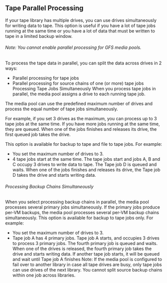 <!--- This was last Changed 03-05-17 by PS --->
## Tape Parallel Processing
If your tape library has multiple drives, you can use drives simultaneously for writing data to tape. This option is useful if you have a lot of tape jobs running at the same time or you have a lot of data that must be written to tape in a limited backup window.
######  Note:  You cannot enable parallel processing for GFS media pools.


To process the tape data in parallel, you can split the data across drives in 2 ways:
- Parallel processing for tape jobs
- Parallel processing for source chains of one (or more) tape jobs Processing Tape Jobs Simultaneously When you process tape jobs in parallel, the media pool assigns a drive to each running tape job.

The media pool can use the predefined maximum number of drives and process the equal number of tape jobs simultaneously.

For example, if you set 3 drives as the maximum, you can process up to 3 tape jobs at the same time. If you have more jobs running at the same time, they are queued. When one of the jobs finishes and releases its drive, the first queued job takes the drive.

This option is available for backup to tape and file to tape jobs. For example:  
-	You set the maximum number of drives to 3.
-	4 tape jobs start at the same time. The tape jobs start and jobs A, B and C occupy 3 drives to write data to tape. The Tape job D is queued and waits. When one of the jobs finishes and releases its drive, the Tape job D takes the drive and starts writing data.

######  Processing Backup Chains Simultaneously

When you select processing backup chains in parallel, the media pool processes several primary jobs simultaneously. If the primary jobs produce per-VM backups, the media pool processes several per-VM backup chains simultaneously.
This option is available for backup to tape jobs only. For example:  
-	You set the maximum number of drives to 3.
-	Tape job A has 4 primary jobs. Tape job A starts, and occupies 3 drives to process 3 primary jobs. The fourth primary job is queued and waits. When one of the drives is released, the fourth primary job takes the drive and starts writing data.  If another tape job starts, it will be queued and wait until Tape job A finishes
Note:  If the media pool is configured to fail over to another library in case all tape drives are busy, only tape jobs can use drives of the next library. You cannot split source backup chains within one job across libraries.
